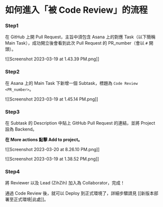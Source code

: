 # 如何進入「被 Code Review」的流程

### Step1

在 GitHub 上開 Pull Request，主旨中須包含 Asana 上的對應 Task（以下簡稱 Main Task），成功開立後會看到此次 Pull Request 的 PR_number（會以 `#` 開頭）。

![[Screenshot 2023-03-19 at 1.43.39 PM.png]]

### Step2

在 Asana 上的 Main Task 下新增一個 Subtask，標題為 `Code Review <PR_number>`。

![[Screenshot 2023-03-19 at 1.45.14 PM.png]]

### Step3

在 Subtask 的 Description 中貼上 GitHub Pull Request 的連結，並將 Project 設為 Backend。

**在 More actions 點擊 Add to project。**

![[Screenshot 2023-03-20 at 8.26.10 PM.png]]

![[Screenshot 2023-03-19 at 1.38.52 PM.png]]

### Step4

將 Reviewer 以及 Lead (ZihZih) 加入為 Collaborator，完成！

通過 Code Review 後，就可以 Deploy 到正式環境了，詳細步驟請見 [[新版本部署至正式環境|此處]]。